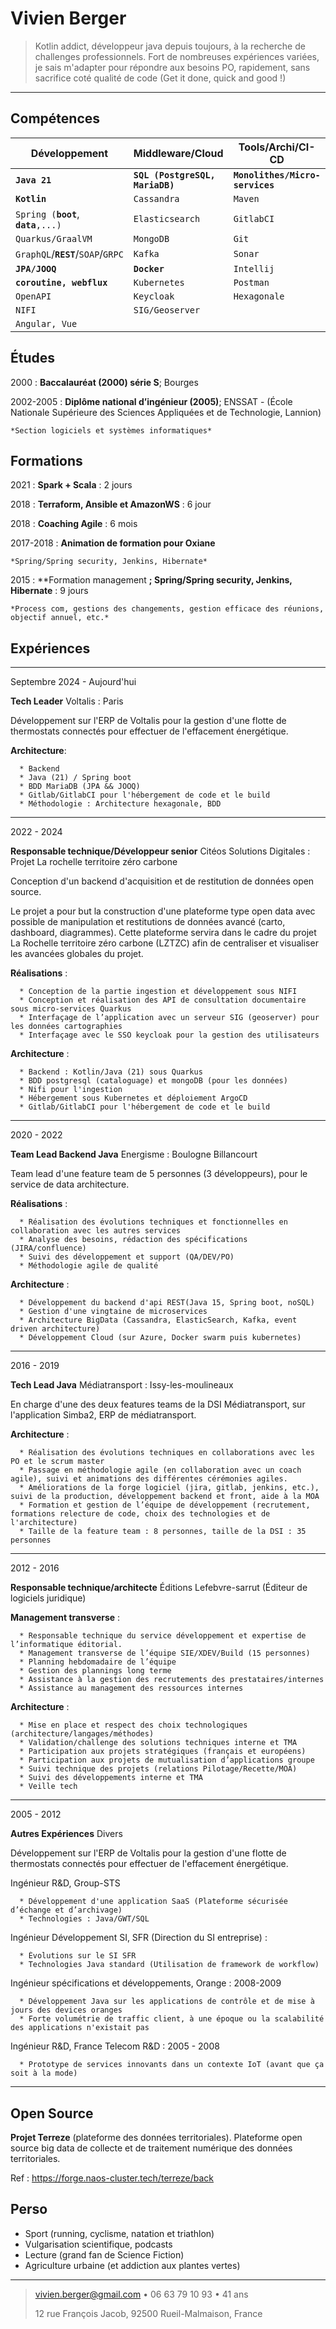 Vivien Berger
============



> Kotlin addict, développeur java depuis toujours, à la recherche de challenges professionnels.
> Fort de nombreuses expériences variées, je sais m'adapter pour répondre aux besoins PO, rapidement, sans sacrifice
> coté qualité de code (Get it done, quick and good !)

----

Compétences
--------------------

| Développement                           | Middleware/Cloud                | Tools/Archi/CI-CD               | Méthodologie             |
|-----------------------------------------|---------------------------------|---------------------------------|--------------------------|
| **`Java 21`**                           | **`SQL (PostgreSQL, MariaDB)`** | **`Monolithes/Micro-services`** | **`Scrum/Agile/Kanban`** |
| **`Kotlin`**                            | `Cassandra`                     | `Maven`                         | `TDD`                    |
| `Spring (`**`boot`**, **`data`**`,...)` | `Elasticsearch`                 | `GitlabCI`                      | `BDD`                    |
| `Quarkus/GraalVM`                       | `MongoDB`                       | `Git`                           | `Clean code`             |
| `GraphQL`/**`REST`**/`SOAP`/`GRPC`      | `Kafka`                         | `Sonar`                         | `TF`                     |
| **`JPA/JOOQ`**                          | **`Docker`**                    | `Intellij`                      | `CI/CD`                  |
| **`coroutine, webflux`**                | `Kubernetes`                    | `Postman`                       | **`DevOps`**             |
| `OpenAPI`                               | `Keycloak`                      | `Hexagonale`                    | `Design d'API`           |
| `NIFI`                                  | `SIG/Geoserver`                 |                                 |                          |
| `Angular, Vue`                          |                                 |                                 |                          |

Études
---------

2000
:   **Baccalauréat (2000) série S**; Bourges

2002-2005
:   **Diplôme national d’ingénieur (2005)**; ENSSAT - (École Nationale Supérieure des Sciences Appliquées et de
Technologie, Lannion)

    *Section logiciels et systèmes informatiques*

Formations
---------

2021
:   **Spark + Scala** :  2 jours

2018
:   **Terraform, Ansible et AmazonWS** : 6 jour

2018
:   **Coaching Agile** : 6 mois


2017-2018
:   **Animation de formation pour Oxiane**

    *Spring/Spring security, Jenkins, Hibernate*

2015
:   **Formation management **; Spring/Spring security, Jenkins, Hibernate** : 9 jours

    *Process com, gestions des changements, gestion efficace des réunions, objectif annuel, etc.*

Expériences
----------
----

Septembre 2024 - Aujourd'hui

**Tech Leader** Voltalis : Paris

Développement sur l'ERP de Voltalis pour la gestion d'une flotte de thermostats connectés pour effectuer de l'effacement
énergétique.

**Architecture**:

      * Backend 
      * Java (21) / Spring boot
      * BDD MariaDB (JPA && JOOQ)
      * Gitlab/GitlabCI pour l'hébergement de code et le build
      * Méthodologie : Architecture hexagonale, BDD

----

2022 - 2024

**Responsable technique/Développeur senior** Citéos Solutions Digitales : Projet La rochelle territoire zéro carbone

Conception d'un backend d'acquisition et de restitution de données open source.

Le projet a pour but la construction d'une plateforme type open data avec possible de manipulation et restitutions de
données avancé (carto, dashboard, diagrammes).
Cette plateforme servira dans le cadre du projet La Rochelle territoire zéro carbone (LZTZC) afin de centraliser et
visualiser les avancées globales du projet.

**Réalisations** :

      * Conception de la partie ingestion et développement sous NIFI 
      * Conception et réalisation des API de consultation documentaire sous micro-services Quarkus
      * Interfaçage de l’application avec un serveur SIG (geoserver) pour les données cartographies
      * Interfaçage avec le SSO keycloak pour la gestion des utilisateurs

**Architecture** :

      * Backend : Kotlin/Java (21) sous Quarkus 
      * BDD postgresql (cataloguage) et mongoDB (pour les données)
      * Nifi pour l'ingestion
      * Hébergement sous Kubernetes et déploiement ArgoCD
      * Gitlab/GitlabCI pour l'hébergement de code et le build

----


2020 - 2022

**Team Lead Backend Java** Energisme : Boulogne Billancourt

Team lead d'une feature team de 5 personnes (3 développeurs), pour le service de data architecture.

**Réalisations** :

      * Réalisation des évolutions techniques et fonctionnelles en collaboration avec les autres services
      * Analyse des besoins, rédaction des spécifications (JIRA/confluence)
      * Suivi des développement et support (QA/DEV/PO)
      * Méthodologie agile de qualité

**Architecture** :

      * Développement du backend d'api REST(Java 15, Spring boot, noSQL)
      * Gestion d'une vingtaine de microservices
      * Architecture BigData (Cassandra, ElasticSearch, Kafka, event driven architecture)
      * Développement Cloud (sur Azure, Docker swarm puis kubernetes)

----

2016 - 2019

**Tech Lead Java** Médiatransport : Issy-les-moulineaux

En charge d'une des deux features teams de la DSI Médiatransport, sur l'application Simba2, ERP de médiatransport.

**Architecture** :

      * Réalisation des évolutions techniques en collaborations avec les PO et le scrum master 
      * Passage en méthodologie agile (en collaboration avec un coach agile), suivi et animations des différentes cérémonies agiles.
      * Améliorations de la forge logiciel (jira, gitlab, jenkins, etc.), suivi de la production, développement backend et front, aide à la MOA
      * Formation et gestion de l’équipe de développement (recrutement, formations relecture de code, choix des technologies et de l'architecture)
      * Taille de la feature team : 8 personnes, taille de la DSI : 35 personnes

----


2012 - 2016

**Responsable technique/architecte** Éditions Lefebvre-sarrut (Éditeur de logiciels juridique)

**Management transverse** :

      * Responsable technique du service développement et expertise de l’informatique éditorial. 
      * Management transverse de l’équipe SIE/XDEV/Build (15 personnes)
      * Planning hebdomadaire de l’équipe
      * Gestion des plannings long terme
      * Assistance à la gestion des recrutements des prestataires/internes
      * Assistance au management des ressources internes

**Architecture** :

      * Mise en place et respect des choix technologiques (architecture/langages/méthodes) 
      * Validation/challenge des solutions techniques interne et TMA
      * Participation aux projets stratégiques (français et européens)
      * Participation aux projets de mutualisation d’applications groupe
      * Suivi technique des projets (relations Pilotage/Recette/MOA)
      * Suivi des développements interne et TMA
      * Veille tech

----

2005 - 2012

**Autres Expériences** Divers

Développement sur l'ERP de Voltalis pour la gestion d'une flotte de thermostats connectés pour effectuer de l'effacement
énergétique.

Ingénieur R&D, Group-STS

      * Développement d'une application SaaS (Plateforme sécurisée d’échange et d’archivage)
      * Technologies : Java/GWT/SQL

Ingénieur Développement SI, SFR (Direction du SI entreprise) :

      * Évolutions sur le SI SFR
      * Technologies Java standard (Utilisation de framework de workflow)

Ingénieur spécifications et développements, Orange : 2008-2009

      * Développement Java sur les applications de contrôle et de mise à jours des devices oranges
      * Forte volumétrie de traffic client, à une époque ou la scalabilité des applications n'existait pas

Ingénieur R&D, France Telecom R&D : 2005 - 2008

      * Prototype de services innovants dans un contexte IoT (avant que ça soit à la mode)

----


Open Source
---------

**Projet Terreze** (plateforme des données territoriales).
Plateforme open source big data de collecte et de traitement numérique des données territoriales.

Ref : https://forge.naos-cluster.tech/terreze/back

Perso
----------------------------------------

* Sport (running, cyclisme, natation et triathlon)
* Vulgarisation scientifique, podcasts
* Lecture (grand fan de Science Fiction)
* Agriculture urbaine (et addiction aux plantes vertes)

----

> <vivien.berger@gmail.com> • 06 63 79 10 93 • 41 ans
> 
> 12 rue François Jacob, 92500 Rueil-Malmaison, France
